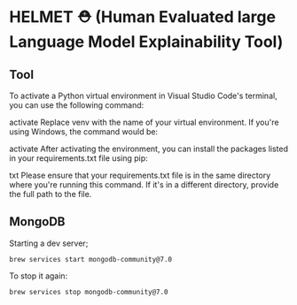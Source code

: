 # HELMET ⛑️ (Human Evaluated large Language Model Explainability Tool)

## Tool

To activate a Python virtual environment in Visual Studio Code's terminal, you can use the following command:

activate
Replace venv with the name of your virtual environment. If you're using Windows, the command would be:

activate
After activating the environment, you can install the packages listed in your requirements.txt file using pip:

txt
Please ensure that your requirements.txt file is in the same directory where you're running this command. If it's in a different directory, provide the full path to the file.

## MongoDB

Starting a dev server;

```
brew services start mongodb-community@7.0
```

To stop it again:

```
brew services stop mongodb-community@7.0
```
